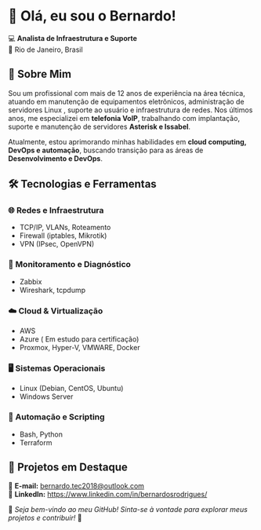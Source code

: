 # 👋 Olá, eu sou o Bernardo!  

💻 **Analista de Infraestrutura e Suporte**  
📍 Rio de Janeiro, Brasil  

## 🚀 Sobre Mim  

Sou um profissional com mais de 12 anos de experiência na área técnica, atuando em manutenção de equipamentos eletrônicos, administração de servidores Linux , suporte ao usuário e infraestrutura de redes. Nos últimos anos, me especializei em **telefonia VoIP**, trabalhando com implantação, suporte e manutenção de servidores **Asterisk e Issabel**.  

Atualmente, estou aprimorando minhas habilidades em **cloud computing, DevOps e automação**, buscando transição para as áreas de **Desenvolvimento e DevOps**.  

## 🛠️ Tecnologias e Ferramentas  

### 🌐 Redes e Infraestrutura  
- TCP/IP, VLANs, Roteamento  
- Firewall (iptables, Mikrotik)  
- VPN (IPsec, OpenVPN) 

### 📡 Monitoramento e Diagnóstico  
- Zabbix
- Wireshark, tcpdump  

### ☁️ Cloud & Virtualização  
- AWS 
- Azure ( Em estudo para certificação)
- Proxmox, Hyper-V, VMWARE, Docker

### 🖥️ Sistemas Operacionais  
- Linux (Debian, CentOS, Ubuntu)  
- Windows Server  

### 🔧 Automação e Scripting  
- Bash, Python  
- Terraform 
## 📌 Projetos em Destaque  


📧 **E-mail:** bernardo.tec2018@outlook.com  
🔗 **LinkedIn:** https://www.linkedin.com/in/bernardosrodrigues/ 

📌 *Seja bem-vindo ao meu GitHub! Sinta-se à vontade para explorar meus projetos e contribuir!* 🚀  
